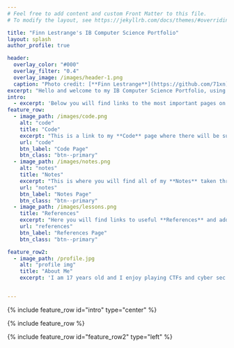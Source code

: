 ```yaml
---
# Feel free to add content and custom Front Matter to this file.
# To modify the layout, see https://jekyllrb.com/docs/themes/#overriding-theme-defaults

title: "Finn Lestrange's IB Computer Science Portfolio"
layout: splash
author_profile: true

header:
  overlay_color: "#000"
  overlay_filter: "0.4"
  overlay_image: /images/header-1.png
  caption: "Photo credit: [**Finn Lestrange**](https://github.com/71xn)"
excerpt: "Hello and welcome to my IB Computer Science Portfolio, using the navigation or the search above you can look through all my work done throughout the IB Computer Science course."
intro: 
  - excerpt: 'Below you will find links to the most important pages on my portfolio.'
feature_row:
  - image_path: /images/code.png
    alt: "code"
    title: "Code"
    excerpt: "This is a link to my **Code** page where there will be subsequent links to my code stored on GitHub or GitLab."
    url: "code"
    btn_label: "Code Page"
    btn_class: "btn--primary"
  - image_path: /images/notes.png
    alt: "notes"
    title: "Notes"
    excerpt: "This is where you will find all of my **Notes** taken throughout the IB computer science course."
    url: "notes"
    btn_label: "Notes Page"
    btn_class: "btn--primary"
  - image_path: /images/lessons.png
    title: "References"
    excerpt: "Here you will find links to useful **References** and additional notes from lessons."
    url: "references"
    btn_label: "References Page"
    btn_class: "btn--primary"

feature_row2:
  - image_path: /profile.jpg
    alt: "profile img"
    title: "About Me"
    excerpt: 'I am 17 years old and I enjoy playing CTFs and cyber sec in general. I really enjoy attacking `active directory environments` and programming for use in offensive situations.'


---
```


{% include feature_row id="intro" type="center" %}

{% include feature_row %}

{% include feature_row id="feature_row2" type="left" %}
